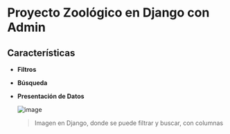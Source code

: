 # Proyecto Zoológico en Django con Admin

## Características

- **Filtros** 
- **Búsqueda**
- **Presentación de Datos**

  ![image](https://github.com/user-attachments/assets/1cc29f89-80ef-4e74-bfda-cbcf501ca65a)
  >Imagen en Django, donde se puede filtrar y buscar, con columnas
